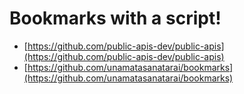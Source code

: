 # Bookmarks with a script!

- [https://github.com/public-apis-dev/public-apis](https://github.com/public-apis-dev/public-apis)
- [https://github.com/unamatasanatarai/bookmarks](https://github.com/unamatasanatarai/bookmarks)
